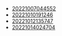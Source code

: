 - [20221007044552](/zet/20221007044552/README.md)
- [20221010191246](/zet/20221010191246/README.md)
- [20221012135747](/zet/20221012135747/README.md)
- [20221014024704](/zet/20221014024704/README.md)
